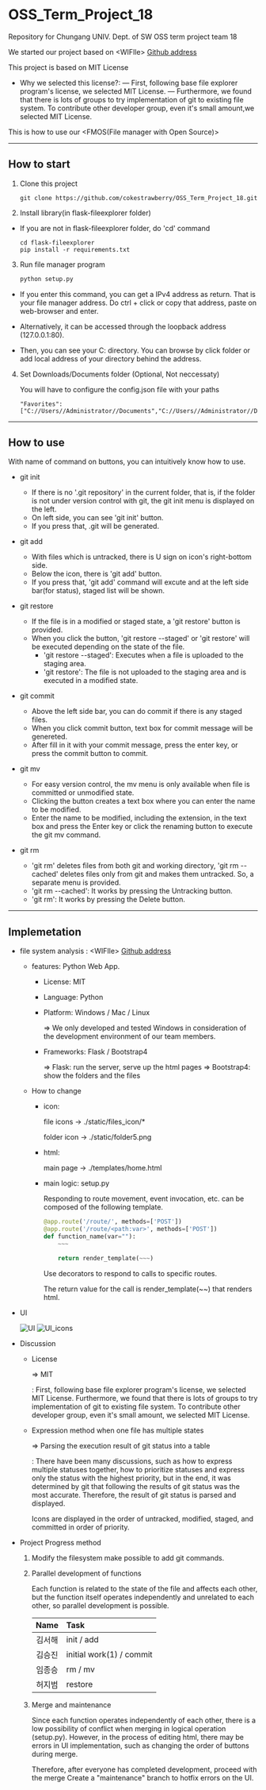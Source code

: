 # OSS_Term_Project_18
Repository for Chungang UNIV. Dept. of SW OSS term project team 18

We started our project based on &lt;WIFIle&gt;
[Github address](https://github.com/reallyrehan/flask-fileexplorer)

This project is based on MIT License

* Why we selected this license?:
  &mdash; First, following base file explorer program's license, we selected MIT License.
  &mdash; Furthermore, we found that there is lots of groups to try implementation of git to existing file system. To contribute other developer group, even it's small amount,we selected MIT License.

This is how to use our &lt;FMOS(File manager with Open Source)&gt;

--------------

## How to start

1. Clone this project
    ```shell
    git clone https://github.com/cokestrawberry/OSS_Term_Project_18.git
    ```

2. Install library(in flask-fileexplorer folder)
 * If you are not in flask-fileexplorer folder, do 'cd' command
    ```shell
    cd flask-fileexplorer
    pip install -r requirements.txt
    ```

3. Run file manager program
    ```python
    python setup.py
    ```
 * If you enter this command, you can get a IPv4 address as return. That is your file manager address. Do ctrl + click or copy that address, paste on web-browser and enter.

 * Alternatively, it can be accessed through the loopback address (127.0.0.1:80).

 * Then, you can see your C: directory. You can browse by click folder or add local address of your directory behind the address.

4. Set Downloads/Documents folder (Optional, Not neccessaty)

    You will have to configure the config.json file with your paths
    ```
    "Favorites":    ["C://Users//Administrator//Documents","C://Users//Administrator//Downloads"],
    ```
------------------
## How to use

With name of command on buttons, you can intuitively know how to use.

* git init
  - If there is no '.git repository' in the current folder, that is, if the folder is not under version control with git, the git init menu is displayed on the left.
  - On left side, you can see 'git init' button.
  - If you press that, .git will be generated.

* git add
  - With files which is untracked, there is U sign on icon's right-bottom side.
  - Below the icon, there is 'git add' button.
  - If you press that, 'git add' command will excute and at the left side bar(for status), staged list will be shown.

* git restore
  - If the file is in a modified or staged state, a 'git restore' button is provided.
  - When you click the button, 'git restore --staged' or 'git restore' will be executed depending on the state of the file.
    - 'git restore --staged': Executes when a file is uploaded to the staging area.
    - 'git restore': The file is not uploaded to the staging area and is executed in a modified state.

* git commit
  - Above the left side bar, you can do commit if there is any staged files.
  - When you click commit button, text box for commit message will be genereted.
  - After fill in it with your commit message, press the enter key, or press the commit button to commit.

* git mv
  - For easy version control, the mv menu is only available when file is committed or unmodified state.
  - Clicking the button creates a text box where you can enter the name to be modified.
  - Enter the name to be modified, including the extension, in the text box and press the Enter key or click the renaming button to execute the git mv command.

* git rm
  - 'git rm' deletes files from both git and working directory, 'git rm --cached' deletes files only from git and makes them untracked. So, a separate menu is provided.
  - 'git rm --cached': It works by pressing the Untracking button.
  - 'git rm': It works by pressing the Delete button.

------------
## Implemetation

* file system analysis : &lt;WIFIle&gt;
[Github address](https://github.com/reallyrehan/flask-fileexplorer)
  * features: Python Web App.
    - License: MIT
    
    - Language: Python

    - Platform: Windows / Mac / Linux
    
      => We only developed and tested Windows in consideration of the development environment of our team members.

    - Frameworks: Flask / Bootstrap4

      => Flask: run the server, serve up the html pages
      => Bootstrap4: show the folders and the files

  * How to change
    - icon:

        file icons -> ./static/files_icon/*

        folder icon -> ./static/folder5.png
    - html:

        main page -> ./templates/home.html

    - main logic: setup.py
        
        Responding to route movement, event invocation, etc. can be composed of the following template.

        ```python
        @app.route('/route/', methods=['POST'])
        @app.route('/route/<path:var>', methods=['POST'])
        def function_name(var=""):
            ~~~

            return render_template(~~~)
        ```
        Use decorators to respond to calls to specific routes.
        
        The return value for the call is render_template(~~) that renders html.

* UI
  
  ![UI](UI.png)
  ![UI_icons](UI_icons.png)

* Discussion
  - License

    => MIT

    : First, following base file explorer program's license, we selected MIT License.
    Furthermore, we found that there is lots of groups to try implementation of git to existing file system. To contribute other developer group, even it's small amount, we selected MIT License.

  - Expression method when one file has multiple states

    => Parsing the execution result of git status into a table
    
    : There have been many discussions, such as how to express multiple statuses together, how to prioritize statuses and express only the status with the highest priority, but in the end, it was determined by git that following the results of git status was the most accurate. Therefore, the result of git status is parsed and displayed.

    Icons are displayed in the order of untracked, modified, staged, and committed in order of priority.


* Project Progress method
  
  1. Modify the filesystem make possible to add git commands.

  2. Parallel development of functions
    
      Each function is related to the state of the file and affects each other, but the function itself operates independently and unrelated to each other, so parallel development is possible.

      | Name | Task |
      |:---:|:--|
      |김서해|init / add|
      |김승진|initial work(1) / commit|
      |임종승|rm / mv|
      |허지범|restore|

  3. Merge and maintenance
    
      Since each function operates independently of each other, there is a low possibility of conflict when merging in logical operation (setup.py). However, in the process of editing html, there may be errors in UI implementation, such as changing the order of buttons during merge.

      Therefore, after everyone has completed development, proceed with the merge
      Create a "maintenance" branch to hotfix errors on the UI.